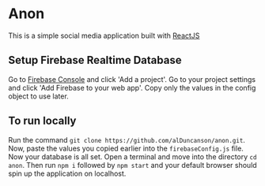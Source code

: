# Anon

This is a simple social media application built with [ReactJS](https://reactjs.org/)

## Setup Firebase Realtime Database
Go to [Firebase Console](https://console.firebase.google.com) and click 'Add a project'. Go to your project settings and click 'Add Firebase to your web app'. Copy only the values in the config object to use later.

## To run locally

Run the command `git clone https://github.com/alDuncanson/anon.git`. Now, paste the values you copied earlier into the `firebaseConfig.js` file. Now your database is all set. Open a terminal and move into the directory `cd anon`. Then run `npm i` followed by `npm start` and your default browser should spin up the application on localhost.
